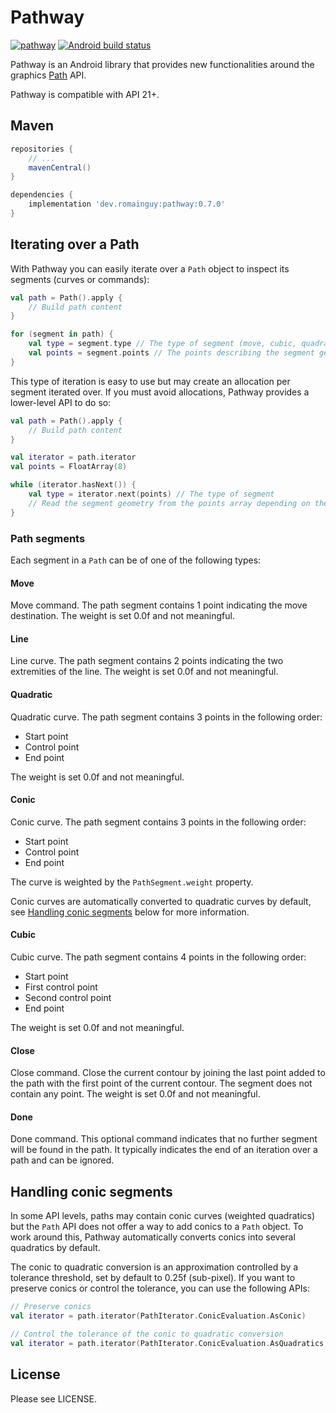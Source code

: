 # Pathway

[![pathway](https://maven-badges.herokuapp.com/maven-central/dev.romainguy/pathway/badge.svg?subject=pathway)](https://maven-badges.herokuapp.com/maven-central/dev.romainguy/pathway)
[![Android build status](https://github.com/romainguy/pathway/workflows/Android/badge.svg)](https://github.com/romainguy/pathway/actions?query=workflow%3AAndroid)

Pathway is an Android library that provides new functionalities around the graphics
[Path](https://developer.android.com/reference/android/graphics/Path) API.

Pathway is compatible with API 21+.

## Maven

```gradle
repositories {
    // ...
    mavenCentral()
}

dependencies {
    implementation 'dev.romainguy:pathway:0.7.0'
}
```

## Iterating over a Path

With Pathway you can easily iterate over a `Path` object to inspect its segments
(curves or commands):

```kotlin
val path = Path().apply {
    // Build path content
}

for (segment in path) {
    val type = segment.type // The type of segment (move, cubic, quadratic, line, close, etc.)
    val points = segment.points // The points describing the segment geometry
}
```

This type of iteration is easy to use but may create an allocation per segment iterated over.
If you must avoid allocations, Pathway provides a lower-level API to do so:

```kotlin
val path = Path().apply {
    // Build path content
}

val iterator = path.iterator
val points = FloatArray(8)

while (iterator.hasNext()) {
    val type = iterator.next(points) // The type of segment
    // Read the segment geometry from the points array depending on the type
}

```

### Path segments

Each segment in a `Path` can be of one of the following types:

#### Move

Move command. The path segment contains 1 point indicating the move destination.
The weight is set 0.0f and not meaningful.

#### Line

Line curve. The path segment contains 2 points indicating the two extremities of
the line. The weight is set 0.0f and not meaningful.

#### Quadratic

Quadratic curve. The path segment contains 3 points in the following order:
- Start point
- Control point
- End point

The weight is set 0.0f and not meaningful.

#### Conic

Conic curve. The path segment contains 3 points in the following order:
- Start point
- Control point
- End point

The curve is weighted by the `PathSegment.weight` property.

Conic curves are automatically converted to quadratic curves by default, see
[Handling conic segments](#handling-conic-segments) below for more information.

#### Cubic

Cubic curve. The path segment contains 4 points in the following order:
- Start point
- First control point
- Second control point
- End point

The weight is set 0.0f and not meaningful.

#### Close

Close command. Close the current contour by joining the last point added to the
path with the first point of the current contour. The segment does not contain
any point. The weight is set 0.0f and not meaningful.

#### Done

Done command. This optional command indicates that no further segment will be
found in the path. It typically indicates the end of an iteration over a path
and can be ignored.

## Handling conic segments

In some API levels, paths may contain conic curves (weighted quadratics) but the
`Path` API does not offer a way to add conics to a `Path` object. To work around
this, Pathway automatically converts conics into several quadratics by default.

The conic to quadratic conversion is an approximation controlled by a tolerance
threshold, set by default to 0.25f (sub-pixel). If you want to preserve conics
or control the tolerance, you can use the following APIs:

```kotlin
// Preserve conics
val iterator = path.iterator(PathIterator.ConicEvaluation.AsConic)

// Control the tolerance of the conic to quadratic conversion
val iterator = path.iterator(PathIterator.ConicEvaluation.AsQuadratics, 2.0f)

```

## License

Please see LICENSE.

